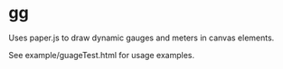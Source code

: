 gg
==

Uses paper.js to draw dynamic gauges and meters in canvas elements.

See example/guageTest.html for usage examples.
